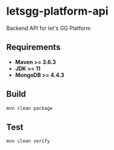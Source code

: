 # letsgg-platform-api
Backend API for let's GG Platform

## Requirements
- **Maven >= 3.6.3**
- **JDK >= 11**
- **MongoDB >= 4.4.3**

## Build


```bash
mvn clean package
```

## Test
```bash
mvn clean verify
```
